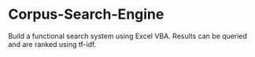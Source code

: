 # Corpus-Search-Engine
Build a functional search system using Excel VBA. Results can be queried and are ranked using tf-idf.
